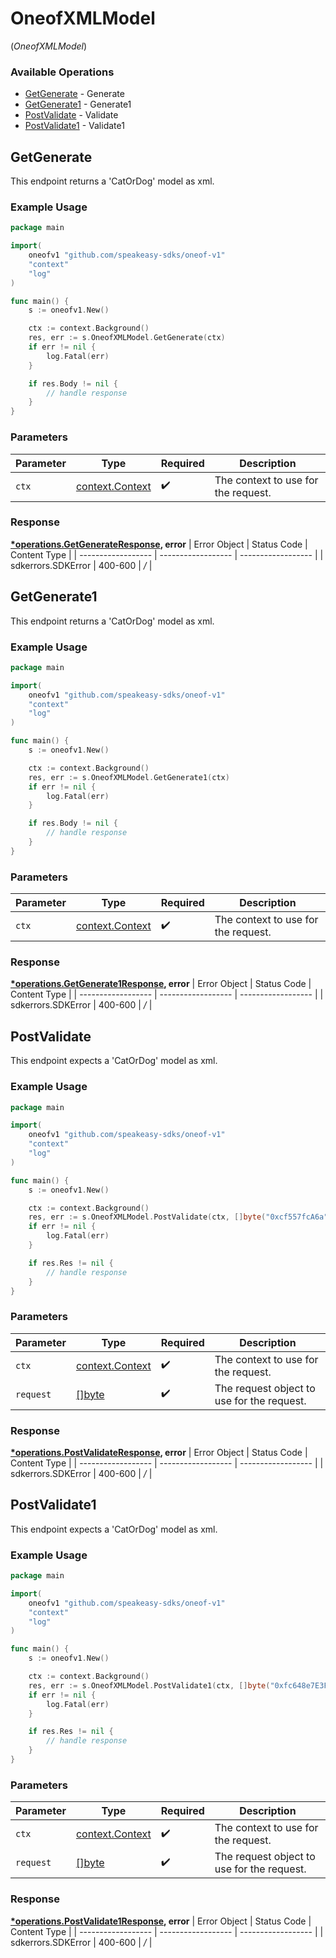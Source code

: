 # OneofXMLModel
(*OneofXMLModel*)

### Available Operations

* [GetGenerate](#getgenerate) - Generate
* [GetGenerate1](#getgenerate1) - Generate1
* [PostValidate](#postvalidate) - Validate
* [PostValidate1](#postvalidate1) - Validate1

## GetGenerate

This endpoint returns a 'CatOrDog' model as xml.

### Example Usage

```go
package main

import(
	oneofv1 "github.com/speakeasy-sdks/oneof-v1"
	"context"
	"log"
)

func main() {
    s := oneofv1.New()

    ctx := context.Background()
    res, err := s.OneofXMLModel.GetGenerate(ctx)
    if err != nil {
        log.Fatal(err)
    }

    if res.Body != nil {
        // handle response
    }
}
```

### Parameters

| Parameter                                             | Type                                                  | Required                                              | Description                                           |
| ----------------------------------------------------- | ----------------------------------------------------- | ----------------------------------------------------- | ----------------------------------------------------- |
| `ctx`                                                 | [context.Context](https://pkg.go.dev/context#Context) | :heavy_check_mark:                                    | The context to use for the request.                   |


### Response

**[*operations.GetGenerateResponse](../../pkg/models/operations/getgenerateresponse.md), error**
| Error Object       | Status Code        | Content Type       |
| ------------------ | ------------------ | ------------------ |
| sdkerrors.SDKError | 400-600            | */*                |

## GetGenerate1

This endpoint returns a 'CatOrDog' model as xml.

### Example Usage

```go
package main

import(
	oneofv1 "github.com/speakeasy-sdks/oneof-v1"
	"context"
	"log"
)

func main() {
    s := oneofv1.New()

    ctx := context.Background()
    res, err := s.OneofXMLModel.GetGenerate1(ctx)
    if err != nil {
        log.Fatal(err)
    }

    if res.Body != nil {
        // handle response
    }
}
```

### Parameters

| Parameter                                             | Type                                                  | Required                                              | Description                                           |
| ----------------------------------------------------- | ----------------------------------------------------- | ----------------------------------------------------- | ----------------------------------------------------- |
| `ctx`                                                 | [context.Context](https://pkg.go.dev/context#Context) | :heavy_check_mark:                                    | The context to use for the request.                   |


### Response

**[*operations.GetGenerate1Response](../../pkg/models/operations/getgenerate1response.md), error**
| Error Object       | Status Code        | Content Type       |
| ------------------ | ------------------ | ------------------ |
| sdkerrors.SDKError | 400-600            | */*                |

## PostValidate

This endpoint expects a 'CatOrDog' model as xml.

### Example Usage

```go
package main

import(
	oneofv1 "github.com/speakeasy-sdks/oneof-v1"
	"context"
	"log"
)

func main() {
    s := oneofv1.New()

    ctx := context.Background()
    res, err := s.OneofXMLModel.PostValidate(ctx, []byte("0xcf557fcA6a"))
    if err != nil {
        log.Fatal(err)
    }

    if res.Res != nil {
        // handle response
    }
}
```

### Parameters

| Parameter                                             | Type                                                  | Required                                              | Description                                           |
| ----------------------------------------------------- | ----------------------------------------------------- | ----------------------------------------------------- | ----------------------------------------------------- |
| `ctx`                                                 | [context.Context](https://pkg.go.dev/context#Context) | :heavy_check_mark:                                    | The context to use for the request.                   |
| `request`                                             | [[]byte](../../.md)                                   | :heavy_check_mark:                                    | The request object to use for the request.            |


### Response

**[*operations.PostValidateResponse](../../pkg/models/operations/postvalidateresponse.md), error**
| Error Object       | Status Code        | Content Type       |
| ------------------ | ------------------ | ------------------ |
| sdkerrors.SDKError | 400-600            | */*                |

## PostValidate1

This endpoint expects a 'CatOrDog' model as xml.

### Example Usage

```go
package main

import(
	oneofv1 "github.com/speakeasy-sdks/oneof-v1"
	"context"
	"log"
)

func main() {
    s := oneofv1.New()

    ctx := context.Background()
    res, err := s.OneofXMLModel.PostValidate1(ctx, []byte("0xfc648e7E3F"))
    if err != nil {
        log.Fatal(err)
    }

    if res.Res != nil {
        // handle response
    }
}
```

### Parameters

| Parameter                                             | Type                                                  | Required                                              | Description                                           |
| ----------------------------------------------------- | ----------------------------------------------------- | ----------------------------------------------------- | ----------------------------------------------------- |
| `ctx`                                                 | [context.Context](https://pkg.go.dev/context#Context) | :heavy_check_mark:                                    | The context to use for the request.                   |
| `request`                                             | [[]byte](../../.md)                                   | :heavy_check_mark:                                    | The request object to use for the request.            |


### Response

**[*operations.PostValidate1Response](../../pkg/models/operations/postvalidate1response.md), error**
| Error Object       | Status Code        | Content Type       |
| ------------------ | ------------------ | ------------------ |
| sdkerrors.SDKError | 400-600            | */*                |
